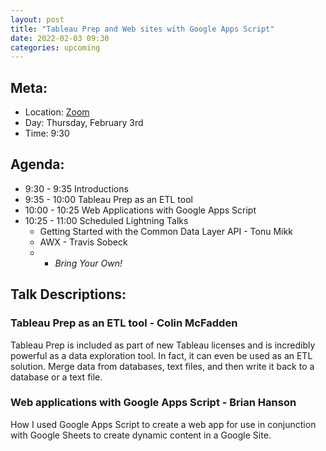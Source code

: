 ```yaml
---
layout: post
title: "Tableau Prep and Web sites with Google Apps Script"
date: 2022-02-03 09:30
categories: upcoming
---
```


## Meta:

- Location: [Zoom](https://z.umn.edu/cpmstream)
- Day: Thursday, February 3rd
- Time: 9:30

## Agenda:

- 9:30 - 9:35 Introductions
- 9:35 - 10:00 Tableau Prep as an ETL tool
- 10:00 - 10:25 Web Applications with Google Apps Script
- 10:25 - 11:00 Scheduled Lightning Talks
  - Getting Started with the Common Data Layer API - Tonu Mikk
  - AWX - Travis Sobeck
  -   - _Bring Your Own!_

## Talk Descriptions:

### Tableau Prep as an ETL tool - Colin McFadden 

Tableau Prep is included as part of new Tableau licenses and is incredibly powerful as a data exploration tool. In fact, it can even be used as an ETL solution. Merge data from databases, text files, and then write it back to a database or a text file.

### Web applications with Google Apps Script - Brian Hanson

How I used Google Apps Script to create a web app for use in conjunction with Google Sheets to create dynamic content in a Google Site.
